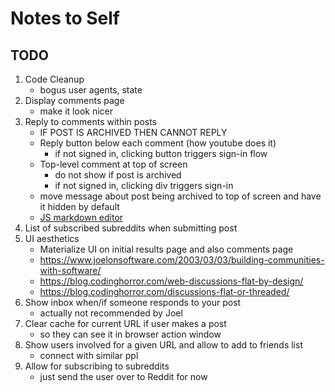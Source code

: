 # Notes to Self
## TODO
1. Code Cleanup
    - bogus user agents, state
1. Display comments page
    - make it look nicer
1. Reply to comments within posts
    - IF POST IS ARCHIVED THEN CANNOT REPLY
    - Reply button below each comment (how youtube does it)
        - if not signed in, clicking button triggers sign-in flow
    - Top-level comment at top of screen
        - do not show if post is archived
        - if not signed in, clicking div triggers sign-in
    - move message about post being archived to top of screen and have it hidden by default
    - [JS markdown editor](https://simplemde.com/)
1. List of subscribed subreddits when submitting post
1. UI aesthetics
    - Materialize UI on initial results page and also comments page
    - https://www.joelonsoftware.com/2003/03/03/building-communities-with-software/
    - https://blog.codinghorror.com/web-discussions-flat-by-design/
    - https://blog.codinghorror.com/discussions-flat-or-threaded/
1. Show inbox when/if someone responds to your post
    - actually not recommended by Joel
1. Clear cache for current URL if user makes a post
    - so they can see it in browser action window
1. Show users involved for a given URL and allow to add to friends list
    - connect with similar ppl
1. Allow for subscribing to subreddits
    - just send the user over to Reddit for now
